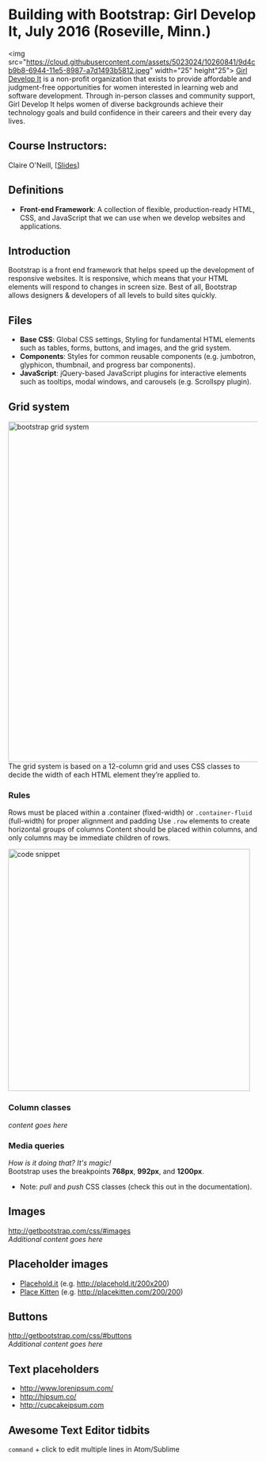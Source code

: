 # Building with Bootstrap: Girl Develop It, July 2016 (Roseville, Minn.)

<img src="https://cloud.githubusercontent.com/assets/5023024/10260841/9d4cb9b8-6944-11e5-8987-a7d1493b5812.jpeg" width="25" height"25"> [Girl Develop It](https://www.girldevelopit.com/chapters/minneapolis) is a non-profit organization that exists to provide affordable and judgment-free opportunities for women interested in learning web and software development. Through in-person classes and community support, Girl Develop It helps women of diverse backgrounds achieve their technology goals and build confidence in their careers and their every day lives.  

## Course Instructors:  
Claire O'Neill, [[Slides](https://gdiminneapolis.github.io/building-with-bootstrap)]  

## Definitions  
* **Front-end Framework**: A collection of flexible, production-ready HTML, CSS, and JavaScript that we can use when we develop websites and applications.   

## Introduction  
Bootstrap is a front end framework that helps speed up the development of responsive websites. It is responsive, which means that your HTML elements will respond to changes in screen size. Best of all, Bootstrap allows designers & developers of all levels to build sites quickly.  

## Files
* **Base CSS**: Global CSS settings, Styling for fundamental HTML elements such as tables, forms, buttons, and images, and the grid system.  
* **Components**: Styles for common reusable components (e.g. jumbotron, glyphicon, thumbnail, and progress bar components).  
* **JavaScript**: jQuery-based JavaScript plugins for interactive elements such as tooltips, modal windows, and carousels (e.g. Scrollspy plugin).    


## Grid system  
<img width="686" alt="bootstrap grid system" src="https://cloud.githubusercontent.com/assets/5023024/17272093/37e977da-5653-11e6-8847-f7af9b1a2476.png">  
The grid system is based on a 12-column grid and uses CSS classes to decide the width of each HTML element they’re applied to.  

### Rules
Rows must be placed within a .container (fixed-width) or `.container-fluid` (full-width) for proper alignment and padding
Use `.row` elements to create horizontal groups of columns
Content should be placed within columns, and only columns may be immediate children of rows.  

<img width="488" alt="code snippet" src="https://cloud.githubusercontent.com/assets/5023024/17272097/50f29478-5653-11e6-8f8b-8480cb38e0cd.png">  

### Column classes  
*content goes here*  

### Media queries  
*How is it doing that? It's magic!*  
Bootstrap uses the breakpoints **768px**, **992px**, and **1200px**.  
* Note: *pull* and *push* CSS classes (check this out in the documentation).  

## Images  
http://getbootstrap.com/css/#images    
*Additional content goes here*  

## Placeholder images  
* [Placehold.it](http://placehold.it) (e.g. http://placehold.it/200x200)  
* [Place Kitten](http://placekitten.com) (e.g. http://placekitten.com/200/200)   

## Buttons  
http://getbootstrap.com/css/#buttons  
*Additional content goes here*  

## Text placeholders  
* http://www.lorenipsum.com/  
* http://hipsum.co/  
* http://cupcakeipsum.com  

## Awesome Text Editor tidbits  
`command` + click to edit multiple lines in Atom/Sublime  
